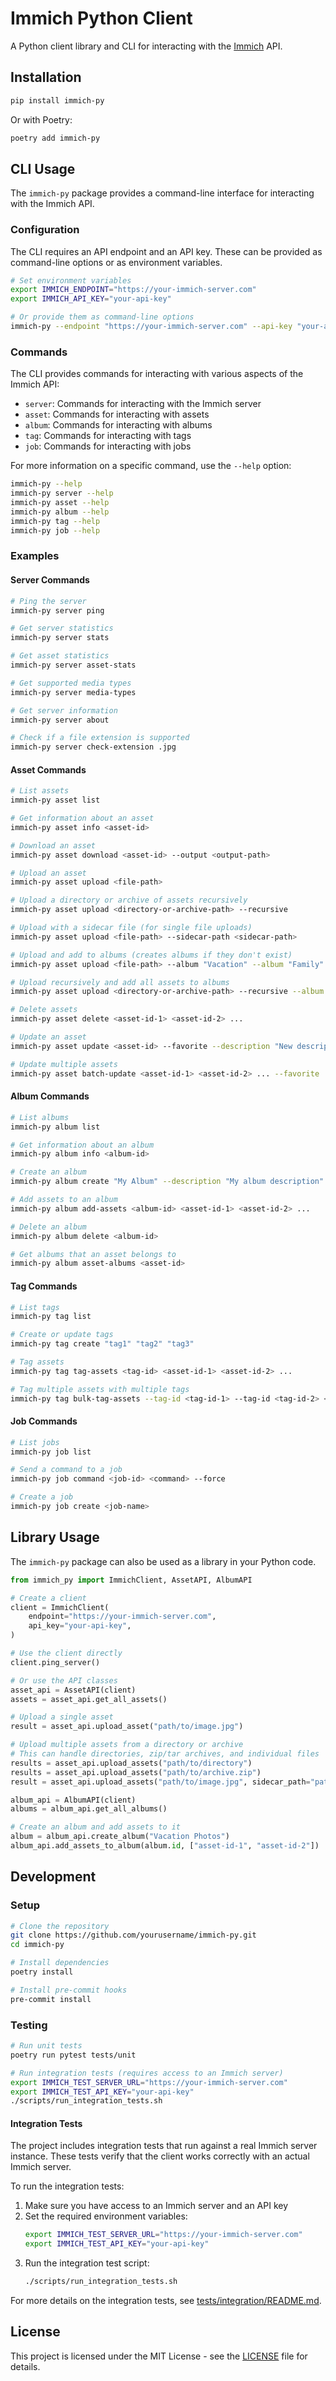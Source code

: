 # Immich Python Client

A Python client library and CLI for interacting with the [Immich](https://immich.app/) API.

## Installation

```bash
pip install immich-py
```

Or with Poetry:

```bash
poetry add immich-py
```

## CLI Usage

The `immich-py` package provides a command-line interface for interacting with the Immich API.

### Configuration

The CLI requires an API endpoint and an API key. These can be provided as command-line options or as environment variables.

```bash
# Set environment variables
export IMMICH_ENDPOINT="https://your-immich-server.com"
export IMMICH_API_KEY="your-api-key"

# Or provide them as command-line options
immich-py --endpoint "https://your-immich-server.com" --api-key "your-api-key" <command>
```

### Commands

The CLI provides commands for interacting with various aspects of the Immich API:

- `server`: Commands for interacting with the Immich server
- `asset`: Commands for interacting with assets
- `album`: Commands for interacting with albums
- `tag`: Commands for interacting with tags
- `job`: Commands for interacting with jobs

For more information on a specific command, use the `--help` option:

```bash
immich-py --help
immich-py server --help
immich-py asset --help
immich-py album --help
immich-py tag --help
immich-py job --help
```

### Examples

#### Server Commands

```bash
# Ping the server
immich-py server ping

# Get server statistics
immich-py server stats

# Get asset statistics
immich-py server asset-stats

# Get supported media types
immich-py server media-types

# Get server information
immich-py server about

# Check if a file extension is supported
immich-py server check-extension .jpg
```

#### Asset Commands

```bash
# List assets
immich-py asset list

# Get information about an asset
immich-py asset info <asset-id>

# Download an asset
immich-py asset download <asset-id> --output <output-path>

# Upload an asset
immich-py asset upload <file-path>

# Upload a directory or archive of assets recursively
immich-py asset upload <directory-or-archive-path> --recursive

# Upload with a sidecar file (for single file uploads)
immich-py asset upload <file-path> --sidecar-path <sidecar-path>

# Upload and add to albums (creates albums if they don't exist)
immich-py asset upload <file-path> --album "Vacation" --album "Family"

# Upload recursively and add all assets to albums
immich-py asset upload <directory-or-archive-path> --recursive --album "Summer 2024"

# Delete assets
immich-py asset delete <asset-id-1> <asset-id-2> ...

# Update an asset
immich-py asset update <asset-id> --favorite --description "New description"

# Update multiple assets
immich-py asset batch-update <asset-id-1> <asset-id-2> ... --favorite
```

#### Album Commands

```bash
# List albums
immich-py album list

# Get information about an album
immich-py album info <album-id>

# Create an album
immich-py album create "My Album" --description "My album description" --asset-id <asset-id-1> --asset-id <asset-id-2>

# Add assets to an album
immich-py album add-assets <album-id> <asset-id-1> <asset-id-2> ...

# Delete an album
immich-py album delete <album-id>

# Get albums that an asset belongs to
immich-py album asset-albums <asset-id>
```

#### Tag Commands

```bash
# List tags
immich-py tag list

# Create or update tags
immich-py tag create "tag1" "tag2" "tag3"

# Tag assets
immich-py tag tag-assets <tag-id> <asset-id-1> <asset-id-2> ...

# Tag multiple assets with multiple tags
immich-py tag bulk-tag-assets --tag-id <tag-id-1> --tag-id <tag-id-2> <asset-id-1> <asset-id-2> ...
```

#### Job Commands

```bash
# List jobs
immich-py job list

# Send a command to a job
immich-py job command <job-id> <command> --force

# Create a job
immich-py job create <job-name>
```

## Library Usage

The `immich-py` package can also be used as a library in your Python code.

```python
from immich_py import ImmichClient, AssetAPI, AlbumAPI

# Create a client
client = ImmichClient(
    endpoint="https://your-immich-server.com",
    api_key="your-api-key",
)

# Use the client directly
client.ping_server()

# Or use the API classes
asset_api = AssetAPI(client)
assets = asset_api.get_all_assets()

# Upload a single asset
result = asset_api.upload_asset("path/to/image.jpg")

# Upload multiple assets from a directory or archive
# This can handle directories, zip/tar archives, and individual files
results = asset_api.upload_assets("path/to/directory")
results = asset_api.upload_assets("path/to/archive.zip")
result = asset_api.upload_assets("path/to/image.jpg", sidecar_path="path/to/metadata.json")

album_api = AlbumAPI(client)
albums = album_api.get_all_albums()

# Create an album and add assets to it
album = album_api.create_album("Vacation Photos")
album_api.add_assets_to_album(album.id, ["asset-id-1", "asset-id-2"])
```

## Development

### Setup

```bash
# Clone the repository
git clone https://github.com/yourusername/immich-py.git
cd immich-py

# Install dependencies
poetry install

# Install pre-commit hooks
pre-commit install
```

### Testing

```bash
# Run unit tests
poetry run pytest tests/unit

# Run integration tests (requires access to an Immich server)
export IMMICH_TEST_SERVER_URL="https://your-immich-server.com"
export IMMICH_TEST_API_KEY="your-api-key"
./scripts/run_integration_tests.sh
```

#### Integration Tests

The project includes integration tests that run against a real Immich server instance. These tests verify that the client works correctly with an actual Immich server.

To run the integration tests:

1. Make sure you have access to an Immich server and an API key
2. Set the required environment variables:
   ```bash
   export IMMICH_TEST_SERVER_URL="https://your-immich-server.com"
   export IMMICH_TEST_API_KEY="your-api-key"
   ```
3. Run the integration test script:
   ```bash
   ./scripts/run_integration_tests.sh
   ```

For more details on the integration tests, see [tests/integration/README.md](tests/integration/README.md).

## License

This project is licensed under the MIT License - see the [LICENSE](LICENSE) file for details.

